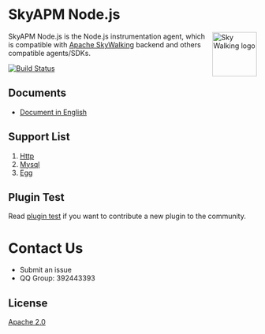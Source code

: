 # SkyAPM Node.js

<img src="https://skyapmtest.github.io/page-resources/SkyAPM/skyapm.png" alt="Sky Walking logo" height="90px" align="right" />

SkyAPM Node.js is the Node.js instrumentation agent, which is compatible with [Apache SkyWalking](https://github.com/apache/skywalking) backend and others compatible agents/SDKs.

[![Build Status](https://github.com/SkyAPM/SkyAPM-nodejs/workflows/Build/badge.svg?branch=master)](https://github.com/SkyAPM/SkyAPM-nodejs/actions?query=branch%3Amaster+event%3Apush+workflow%3ABuild)

## Documents
* [Document in English](docs/README.md)

## Support List
1. [Http](https://nodejs.org/api/http.html)
1. [Mysql](https://github.com/mysqljs/mysql)
1. [Egg](https://github.com/eggjs/egg)

## Plugin Test
Read [plugin test](docs/PluginTest.md) if you want to contribute a new plugin to the community.

# Contact Us
* Submit an issue
* QQ Group: 392443393

## License
[Apache 2.0](LICENSE.md)
